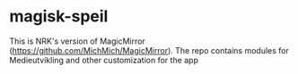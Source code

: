 # magisk-speil

This is NRK's version of MagicMirror (https://github.com/MichMich/MagicMirror).
The repo contains modules for Medieutvikling and other customization for the app
